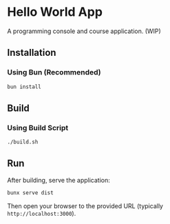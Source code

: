 # Hello World App

A programming console and course application. (WIP)

## Installation

### Using Bun (Recommended)
```bash
bun install
```

## Build

### Using Build Script
```bash
./build.sh
```

## Run

After building, serve the application:

```bash
bunx serve dist
```

Then open your browser to the provided URL (typically `http://localhost:3000`).
